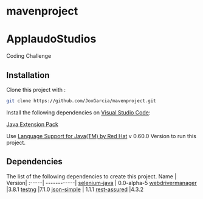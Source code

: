 # mavenproject
# ApplaudoStudios
Coding Challenge

## Installation

Clone this project with : 

```bash
git clone https://github.com/JoxGarcia/mavenproject.git
```

Install the following dependencies on [Visual Studio Code](https://code.visualstudio.com/): 

[Java Extension Pack](https://marketplace.visualstudio.com/items?itemName=vscjava.vscode-java-pack)


Use [Language Support for Java(TM) by Red Hat](https://marketplace.visualstudio.com/items?itemName=redhat.java) v 0.60.0 Version to run this project.

## Dependencies ##

The list of the following dependencies to create this project.
 Name | Version|
:-----| ------------|
 [selenium-java](https://mvnrepository.com/artifact/io.github.bonigarcia/webdrivermanager/) |  0.0-alpha-5
 [webdrivermanager](https://mvnrepository.com/artifact/io.github.bonigarcia/webdrivermanager)  |3.8.1
 [testng](https://mvnrepository.com/artifact/org.testng/testng)  |7.1.0
 [json-simple](https://mvnrepository.com/artifact/com.googlecode.json-simple/json-simple)  | 1.1.1
 [rest-assured](https://mvnrepository.com/artifact/io.rest-assured/rest-assured ) |4.3.2
